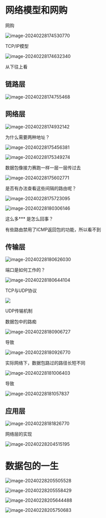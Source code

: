 

# 网络模型和网购

网购

![image-20240228174530770](assets/image-20240228174530770.png)



TCP/IP模型

![image-20240228174632340](assets/image-20240228174632340.png)



从下往上看



## 链路层

![image-20240228174755468](assets/image-20240228174755468.png)

## 网络层

![image-20240228174932142](assets/image-20240228174932142.png)



为什么需要两种地址？

![image-20240228175456381](assets/image-20240228175456381.png)



![image-20240228175349274](assets/image-20240228175349274.png)

数据包像接力赛跑一样一层一层传过去

![image-20240228175602771](assets/image-20240228175602771.png)

是否有办法查看这些间隔的路由呢？

![image-20240228175723095](assets/image-20240228175723095.png)

![image-20240228180306146](assets/image-20240228180306146.png)

这么多*** 是怎么回事？

有些路由禁用了ICMP返回包的功能，所以看不到



## 传输层

![image-20240228180626030](assets/image-20240228180626030.png)

端口是如何工作的？

![image-20240228180644104](assets/image-20240228180644104.png)

TCP与UDP协议

![](assets/image-20240228180740894.png)

UDP传输机制

数据包中的路痴

![image-20240228180906727](assets/image-20240228180906727.png)

导致

![image-20240228180926770](assets/image-20240228180926770.png)



实际网络下，数据包路过的路径长短不同

![image-20240228181006403](assets/image-20240228181006403.png)

导致

![image-20240228181057837](assets/image-20240228181057837.png)





## 应用层

![image-20240228181826770](assets/image-20240228181826770.png)



网络层的实现

![image-20240228204515195](assets/image-20240228204515195.png)





# 数据包的一生

![image-20240228205505528](assets/image-20240228205505528.png)



![image-20240228205558429](assets/image-20240228205558429.png)

![image-20240228205644488](assets/image-20240228205644488.png)

![image-20240228205750683](assets/image-20240228205750683.png)

